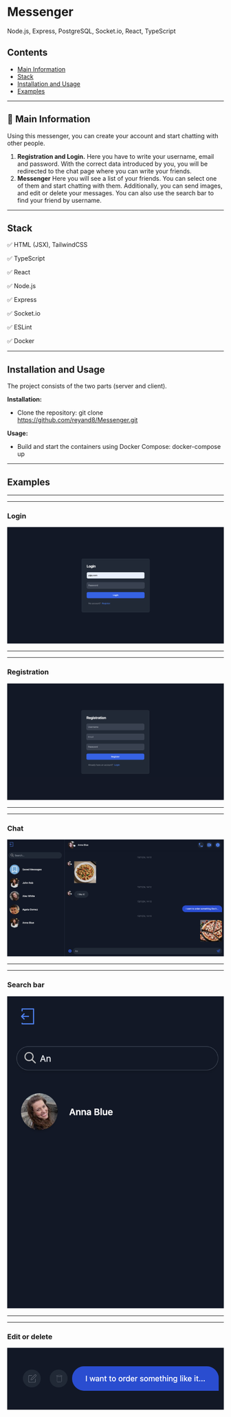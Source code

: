 # Messenger
Node.js, Express, PostgreSQL, Socket.io, React, TypeScript 

## Contents
* [Main Information](#📜-Main-Information)
* [Stack](#Stack)
* [Installation and Usage](#Installation-and-Usage)
* [Examples](#Examples)

____

## 📜 Main Information

Using this messenger, you can create your account and start chatting with other people.


1. **Registration and Login.** Here you have to write your username, email and password.
    With the correct data introduced by you, you will be redirected to the chat page where you
    can write your friends.
2. **Messenger** Here you will see a list of your friends. You can select one of them and 
   start chatting with them. Additionally, you can send images, and edit or delete your 
   messages. You can also use the search bar to find your friend by username.

____

## Stack

✅ HTML (JSX), TailwindCSS

✅ TypeScript

✅ React

✅ Node.js

✅ Express

✅ Socket.io

✅ ESLint

✅ Docker


____

## Installation and Usage

The project consists of the two parts (server and client).

**Installation:**

* Clone the repository: git clone https://github.com/reyand8/Messenger.git

**Usage:**

* Build and start the containers using Docker Compose: docker-compose up

____

## Examples

____
____

### Login

![login.png](readmeScr/login.png)

____
____

### Registration

![reg.png](readmeScr/reg.png)

____
____

### Chat

![chat.png](readmeScr/chat.png)

____
____

### Search bar

![search.png](readmeScr/search.png)

____
____

### Edit or delete

![editdelete.png](readmeScr/editdelete.png)